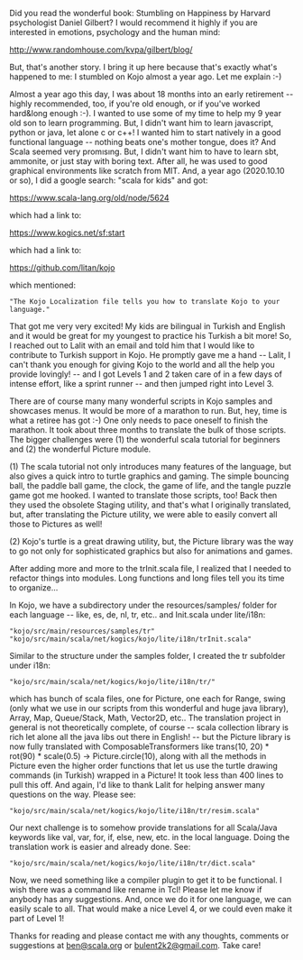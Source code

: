 Did you read the wonderful book: Stumbling on Happiness by Harvard psychologist Daniel Gilbert? I would recommend it highly if you are interested in emotions, psychology and the human mind:

http://www.randomhouse.com/kvpa/gilbert/blog/

But, that's another story. I bring it up here because that's exactly what's happened to me: I stumbled on Kojo almost a year ago. Let me explain :-)   

Almost a year ago this day, I was about 18 months into an early retirement -- highly recommended, too, if you're old enough, or if you've worked hard&long enough :-). I wanted to use some of my time to help my 9 year old son to learn programming. But, I didn't want him to learn javascript, python or java, let alone c or c++! I wanted him to start natively in a good functional language -- nothing beats one's mother tongue, does it? And Scala seemed very promısıng. But, I didn't want him to have to learn sbt, ammonite, or just stay with boring text. After all, he was used to good graphical environments like scratch from MIT. And, a year ago (2020.10.10 or so), I did a google search: "scala for kids" and got: 

https://www.scala-lang.org/old/node/5624

which had a link to:

https://www.kogics.net/sf:start

which had a link to:

https://github.com/litan/kojo

which mentioned:

    "The Kojo Localization file tells you how to translate Kojo to your language." 

That got me very very excited! My kids are bilingual in Turkish and English and it would be great for my youngest to practice his Turkish a bit more! So, I reached out to Lalit with an email and told him that I would like to contribute to Turkish support in Kojo. He promptly gave me a hand -- Lalit, I can't thank you enough for giving Kojo to the world and all the help you provide lovingly! -- and I got Levels 1 and 2 taken care of in a few days of intense effort, like a sprint runner -- and then jumped right into Level 3.

There are of course many many wonderful scripts in Kojo samples and showcases menus. It would be more of a marathon to run. But, hey, time is what a retiree has got :-) One only needs to pace oneself to finish the marathon. It took about three months to translate the bulk of those scripts. The bigger challenges were (1) the wonderful scala tutorial for beginners and (2) the wonderful Picture module. 

(1) The scala tutorial not only introduces many features of the language, but also gives a quick intro to turtle graphics and gaming. The simple bouncing ball, the paddle ball game, the clock, the game of life, and the tangle puzzle game got me hooked. I wanted to translate those scripts, too! Back then they used the obsolete Staging utility, and that's what I originally translated, but, after translating the Picture utility, we were able to easily convert all those to Pictures as well!

(2) Kojo's turtle is a great drawing utility, but, the Picture library was the way to go not only for sophisticated graphics but also for animations and games. 

After adding more and more to the trInit.scala file, I realized that I needed to refactor things into modules. Long functions and long files tell you its time to organize... 

In Kojo, we have a subdirectory under the resources/samples/ folder for each language -- like, es, de, nl, tr, etc.. and <xy>Init.scala under lite/i18n:

    "kojo/src/main/resources/samples/tr"
    "kojo/src/main/scala/net/kogics/kojo/lite/i18n/trInit.scala"
  
Similar to the structure under the samples folder, I created the tr subfolder under i18n: 
  
    "kojo/src/main/scala/net/kogics/kojo/lite/i18n/tr/"
  
which has bunch of scala files, one for Picture, one each for Range, swing (only what we use in our scripts from this wonderful and huge java library), Array, Map, Queue/Stack, Math, Vector2D, etc.. The translation project in general is not theoretically complete, of course -- scala collection library is rich let alone all the java libs out there in English! -- but the Picture library is now fully translated with ComposableTransformers like trans(10, 20) * rot(90) * scale(0.5) -> Picture.circle(10), along with all the methods in Picture even the higher order functions that let us use the turtle drawing commands (in Turkish) wrapped in a Picture! It took less than 400 lines to pull this off. And again, I'd like to thank Lalit for helping answer many questions on the way. Please see:

    "kojo/src/main/scala/net/kogics/kojo/lite/i18n/tr/resim.scala"

Our next challenge is to somehow provide translations for all Scala/Java keywords like val, var, for, if, else, new, etc. in the local language. Doing the translation work is easier and already done. See:

    "kojo/src/main/scala/net/kogics/kojo/lite/i18n/tr/dict.scala"
  
Now, we need something like a compiler plugin to get it to be functional. I wish there was a command like rename in Tcl! Please let me know if anybody has any suggestions. And, once we do it for one language, we can easily scale to all. That would make a nice Level 4, or we could even make it part of Level 1! 

Thanks for reading and please contact me with any thoughts, comments or suggestions at ben@scala.org or bulent2k2@gmail.com. Take care!
